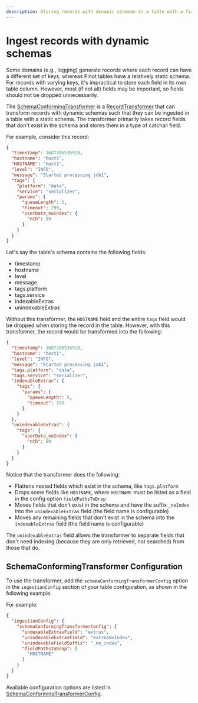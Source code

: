 ```yaml
---
description: Storing records with dynamic schemas in a table with a fixed schema.
---
```


# Ingest records with dynamic schemas

Some domains (e.g., logging) generate records where each record can have a different set of keys, whereas Pinot tables have a relatively static schema. For records with varying keys, it's impractical to store each field in its own table column. However, most (if not all) fields may be important, so fields should not be dropped unnecessarily.

The [SchemaConformingTransformer](https://github.com/apache/pinot/blob/master/pinot-segment-local/src/main/java/org/apache/pinot/segment/local/recordtransformer/SchemaConformingTransformer.java) is a [RecordTransformer](https://github.com/apache/pinot/blob/master/pinot-segment-local/src/main/java/org/apache/pinot/segment/local/recordtransformer/RecordTransformer.java) that can transform records with dynamic schemas such that they can be ingested in a table with a static schema. The transformer primarily takes record fields that don't exist in the schema and stores them in a type of catchall field.

For example, consider this record:

```json
{
  "timestamp": 1687786535928,
  "hostname": "host1",
  "HOSTNAME": "host1",
  "level": "INFO",
  "message": "Started processing job1",
  "tags": {
    "platform": "data",
    "service": "serializer",
    "params": {
      "queueLength": 5,
      "timeout": 299,
      "userData_noIndex": {
        "nth": 99
      }
    }
  }
}
```

Let's say the table's schema contains the following fields:
* timestamp
* hostname
* level
* message
* tags.platform
* tags.service
* indexableExtras
* unindexableExtras

Without this transformer, the `HOSTNAME` field and the entire `tags` field would be dropped when storing the record in the table. However, with this transformer, the record would be transformed into the following:

```json
{
  "timestamp": 1687786535928,
  "hostname": "host1",
  "level": "INFO",
  "message": "Started processing job1",
  "tags.platform": "data",
  "tags.service": "serializer",
  "indexableExtras": {
    "tags": {
      "params": {
        "queueLength": 5,
        "timeout": 299
      }
    }
  },
  "unindexableExtras": {
    "tags": {
      "userData_noIndex": {
        "nth": 99
      }
    }
  }
}
```

Notice that the transformer does the following:
* Flattens nested fields which exist in the schema, like `tags.platform`
* Drops some fields like `HOSTNAME`, where `HOSTNAME` must be listed as a field in the config option `fieldPathsToDrop`
* Moves fields that don't exist in the schema and have the suffix `_noIndex` into the `unindexableExtras` field (the field name is configurable)
* Moves any remaining fields that don't exist in the schema into the `indexableExtras` field (the field name is configurable)

The `unindexableExtras` field allows the transformer to separate fields that don't need indexing (because they are only retrieved, not searched) from those that do.

## SchemaConformingTransformer Configuration

To use the transformer, add the `schemaConformingTransformerConfig` option in the `ingestionConfig` section of your table configuration, as shown in the following example.

For example:

```json
{
  "ingestionConfig": {
    "schemaConformingTransformerConfig": {
      "indexableExtrasField": "extras",
      "unindexableExtrasField": "extrasNoIndex",
      "unindexableFieldSuffix": "_no_index",
      "fieldPathsToDrop": [
        "HOSTNAME"
      ]
    }
  }
}
```

Available configuration options are listed in [SchemaConformingTransformerConfig](https://github.com/apache/pinot/blob/master/pinot-spi/src/main/java/org/apache/pinot/spi/config/table/ingestion/SchemaConformingTransformerConfig.java).
